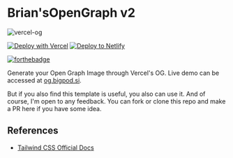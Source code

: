# Brian'sOpenGraph v2

![vercel-og](https://socialify.git.ci/yehezkielgunawan/vercel-og/image?description=1&descriptionEditable=Generate%20simple%20Open%20Graph%20Image%20through%20Vercel%20OG&logo=https%3A%2F%2Fwww.saashub.com%2Fimages%2Fapp%2Fservice_logos%2F61%2Fad5f7085bd71%2Flarge.png%3F1587515045&owner=1&theme=Dark)

[![Deploy with Vercel](https://vercel.com/button)](https://vercel.com/import/git?s=https://github.com/yehezkielgunawan/yehez-nexttailwind-starter) [![Deploy to Netlify](https://www.netlify.com/img/deploy/button.svg)](https://app.netlify.com/start/deploy?repository=https://github.com/yehezkielgunawan/yehez-nexttailwind-starter)

[![forthebadge](https://res.cloudinary.com/yehez/image/upload/v1635325228/made-by-typescript_mz1tue.svg)](https://forthebadge.com)

Generate your Open Graph Image through Vercel's OG. Live demo can be accessed at [og.bigpod.si](https://og.bigpod.si).

But if you also find this template is useful, you also can use it. And of course, I'm open to any feedback. You can fork or clone this repo and make a PR here if you have some idea.

## References

- [Tailwind CSS Official Docs](https://tailwindcss.com/)
